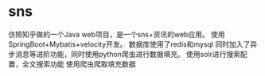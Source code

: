 # sns
仿照知乎做的一个Java web项目，是一个sns+资讯的web应用。
使用SpringBoot+Mybatis+velocity开发。
数据库使用了redis和mysql
同时加入了异步消息等进阶功能，同时使用python爬虫进行数据填充。
使用solr进行搜索配置，全文搜索功能
使用爬虫爬取填充数据
